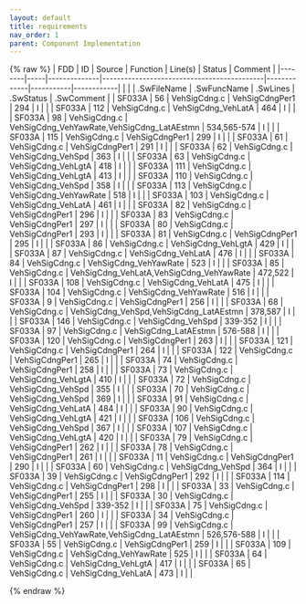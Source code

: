 ```yaml
---
layout: default
title: requirements
nav_order: 1
parent: Component Implementation
---
```

{% raw %}
| FDD    | ID  | Source       | Function                                   | Line(s)     | Status    | Comment    |
|--------|-----|--------------|--------------------------------------------|-------------|-----------|------------|
|        |     | .SwFileName  | .SwFuncName                                | .SwLines    | .SwStatus | .SwComment |
| SF033A | 56  | VehSigCdng.c | VehSigCdngPer1                             | 294         | I         |            |
| SF033A | 112 | VehSigCdng.c | VehSigCdng_VehLatA                         | 464         | I         |            |
| SF033A | 98  | VehSigCdng.c | VehSigCdng_VehYawRate,VehSigCdng_LatAEstmn | 534,565-574 | I         |            |
| SF033A | 115 | VehSigCdng.c | VehSigCdngPer1                             | 299         | I         |            |
| SF033A | 61  | VehSigCdng.c | VehSigCdngPer1                             | 291         | I         |            |
| SF033A | 62  | VehSigCdng.c | VehSigCdng_VehSpd                          | 363         | I         |            |
| SF033A | 63  | VehSigCdng.c | VehSigCdng_VehLgtA                         | 418         | I         |            |
| SF033A | 111 | VehSigCdng.c | VehSigCdng_VehLgtA                         | 413         | I         |            |
| SF033A | 110 | VehSigCdng.c | VehSigCdng_VehSpd                          | 358         | I         |            |
| SF033A | 113 | VehSigCdng.c | VehSigCdng_VehYawRate                      | 518         | I         |            |
| SF033A | 103 | VehSigCdng.c | VehSigCdng_VehLatA                         | 461         | I         |            |
| SF033A | 82  | VehSigCdng.c | VehSigCdngPer1                             | 296         | I         |            |
| SF033A | 83  | VehSigCdng.c | VehSigCdngPer1                             | 297         | I         |            |
| SF033A | 80  | VehSigCdng.c | VehSigCdngPer1                             | 293         | I         |            |
| SF033A | 81  | VehSigCdng.c | VehSigCdngPer1                             | 295         | I         |            |
| SF033A | 86  | VehSigCdng.c | VehSigCdng_VehLgtA                         | 429         | I         |            |
| SF033A | 87  | VehSigCdng.c | VehSigCdng_VehLatA                         | 476         | I         |            |
| SF033A | 84  | VehSigCdng.c | VehSigCdng_VehYawRate                      | 523         | I         |            |
| SF033A | 85  | VehSigCdng.c | VehSigCdng_VehLatA,VehSigCdng_VehYawRate   | 472,522     | I         |            |
| SF033A | 108 | VehSigCdng.c | VehSigCdng_VehLatA                         | 475         | I         |            |
| SF033A | 104 | VehSigCdng.c | VehSigCdng_VehYawRate                      | 516         | I         |            |
| SF033A | 9   | VehSigCdng.c | VehSigCdngPer1                             | 256         | I         |            |
| SF033A | 68  | VehSigCdng.c | VehSigCdng_VehSpd,VehSigCdng_LatAEstmn     | 378,587     | I         |            |
| SF033A | 146 | VehSigCdng.c | VehSigCdng_VehSpd                          | 339-352     | I         |            |
| SF033A | 97  | VehSigCdng.c | VehSigCdng_LatAEstmn                       | 576-588     | I         |            |
| SF033A | 120 | VehSigCdng.c | VehSigCdngPer1                             | 263         | I         |            |
| SF033A | 121 | VehSigCdng.c | VehSigCdngPer1                             | 264         | I         |            |
| SF033A | 122 | VehSigCdng.c | VehSigCdngPer1                             | 265         | I         |            |
| SF033A | 74  | VehSigCdng.c | VehSigCdngPer1                             | 258         | I         |            |
| SF033A | 73  | VehSigCdng.c | VehSigCdng_VehLgtA                         | 410         | I         |            |
| SF033A | 72  | VehSigCdng.c | VehSigCdng_VehSpd                          | 355         | I         |            |
| SF033A | 70  | VehSigCdng.c | VehSigCdng_VehSpd                          | 369         | I         |            |
| SF033A | 91  | VehSigCdng.c | VehSigCdng_VehLatA                         | 484         | I         |            |
| SF033A | 90  | VehSigCdng.c | VehSigCdng_VehLgtA                         | 421         | I         |            |
| SF033A | 106 | VehSigCdng.c | VehSigCdng_VehSpd                          | 367         | I         |            |
| SF033A | 107 | VehSigCdng.c | VehSigCdng_VehLgtA                         | 420         | I         |            |
| SF033A | 79  | VehSigCdng.c | VehSigCdngPer1                             | 262         | I         |            |
| SF033A | 78  | VehSigCdng.c | VehSigCdngPer1                             | 261         | I         |            |
| SF033A | 11  | VehSigCdng.c | VehSigCdngPer1                             | 290         | I         |            |
| SF033A | 60  | VehSigCdng.c | VehSigCdng_VehSpd                          | 364         | I         |            |
| SF033A | 39  | VehSigCdng.c | VehSigCdngPer1                             | 292         | I         |            |
| SF033A | 114 | VehSigCdng.c | VehSigCdngPer1                             | 298         | I         |            |
| SF033A | 33  | VehSigCdng.c | VehSigCdngPer1                             | 255         | I         |            |
| SF033A | 30  | VehSigCdng.c | VehSigCdng_VehSpd                          | 339-352     | I         |            |
| SF033A | 75  | VehSigCdng.c | VehSigCdngPer1                             | 260         | I         |            |
| SF033A | 34  | VehSigCdng.c | VehSigCdngPer1                             | 257         | I         |            |
| SF033A | 99  | VehSigCdng.c | VehSigCdng_VehYawRate,VehSigCdng_LatAEstmn | 526,576-588 | I         |            |
| SF033A | 55  | VehSigCdng.c | VehSigCdngPer1                             | 259         | I         |            |
| SF033A | 109 | VehSigCdng.c | VehSigCdng_VehYawRate                      | 525         | I         |            |
| SF033A | 64  | VehSigCdng.c | VehSigCdng_VehLgtA                         | 417         | I         |            |
| SF033A | 65  | VehSigCdng.c | VehSigCdng_VehLatA                         | 473         | I         |            |

{% endraw %}